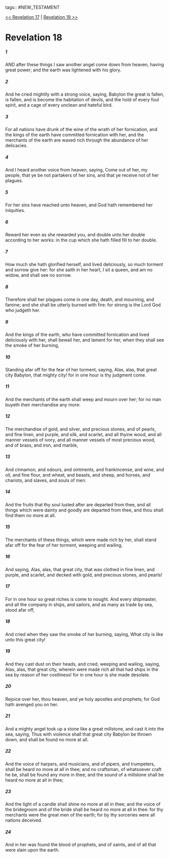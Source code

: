 tags:: #NEW_TESTAMENT

[<< Revelation 17](NEW_TESTAMENT/27_Revelation/Revelation_17.md) | [Revelation 19 >>](NEW_TESTAMENT/27_Revelation/Revelation_19.md)

# Revelation 18

##### 1

AND after these things I saw another angel come down from heaven, having great power; and the earth was lightened with his glory.

##### 2

And he cried mightily with a strong voice, saying, Babylon the great is fallen, is fallen, and is become the habitation of devils, and the hold of every foul spirit, and a cage of every unclean and hateful bird.

##### 3

For all nations have drunk of the wine of the wrath of her fornication, and the kings of the earth have committed fornication with her, and the merchants of the earth are waxed rich through the abundance of her delicacies.

##### 4

And I heard another voice from heaven, saying, Come out of her, my people, that ye be not partakers of her sins, and that ye receive not of her plagues.

##### 5

For her sins have reached unto heaven, and God hath remembered her iniquities.

##### 6

Reward her even as she rewarded you, and double unto her double according to her works: in the cup which she hath filled fill to her double.

##### 7

How much she hath glorified herself, and lived deliciously, so much torment and sorrow give her: for she saith in her heart, I sit a queen, and am no widow, and shall see no sorrow.

##### 8

Therefore shall her plagues come in one day, death, and mourning, and famine; and she shall be utterly burned with fire: for strong is the Lord God who judgeth her.

##### 9

And the kings of the earth, who have committed fornication and lived deliciously with her, shall bewail her, and lament for her, when they shall see the smoke of her burning,

##### 10

Standing afar off for the fear of her torment, saying, Alas, alas, that great city Babylon, that mighty city! for in one hour is thy judgment come.

##### 11

And the merchants of the earth shall weep and mourn over her; for no man buyeth their merchandise any more:

##### 12

The merchandise of gold, and silver, and precious stones, and of pearls, and fine linen, and purple, and silk, and scarlet, and all thyine wood, and all manner vessels of ivory, and all manner vessels of most precious wood, and of brass, and iron, and marble,

##### 13

And cinnamon, and odours, and ointments, and frankincense, and wine, and oil, and fine flour, and wheat, and beasts, and sheep, and horses, and chariots, and slaves, and souls of men.

##### 14

And the fruits that thy soul lusted after are departed from thee, and all things which were dainty and goodly are departed from thee, and thou shalt find them no more at all.

##### 15

The merchants of these things, which were made rich by her, shall stand afar off for the fear of her torment, weeping and wailing,

##### 16

And saying, Alas, alas, that great city, that was clothed in fine linen, and purple, and scarlet, and decked with gold, and precious stones, and pearls!

##### 17

For in one hour so great riches is come to nought. And every shipmaster, and all the company in ships, and sailors, and as many as trade by sea, stood afar off,

##### 18

And cried when they saw the smoke of her burning, saying, What city is like unto this great city!

##### 19

And they cast dust on their heads, and cried, weeping and wailing, saying, Alas, alas, that great city, wherein were made rich all that had ships in the sea by reason of her costliness! for in one hour is she made desolate.

##### 20

Rejoice over her, thou heaven, and ye holy apostles and prophets; for God hath avenged you on her.

##### 21

And a mighty angel took up a stone like a great millstone, and cast it into the sea, saying, Thus with violence shall that great city Babylon be thrown down, and shall be found no more at all.

##### 22

And the voice of harpers, and musicians, and of pipers, and trumpeters, shall be heard no more at all in thee; and no craftsman, of whatsoever craft he be, shall be found any more in thee; and the sound of a millstone shall be heard no more at all in thee;

##### 23

And the light of a candle shall shine no more at all in thee; and the voice of the bridegroom and of the bride shall be heard no more at all in thee: for thy merchants were the great men of the earth; for by thy sorceries were all nations deceived.

##### 24

And in her was found the blood of prophets, and of saints, and of all that were slain upon the earth.
